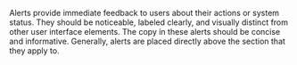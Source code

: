 Alerts provide immediate feedback to users about their actions or system status. They should be noticeable, labeled clearly, and visually distinct from other user interface elements. The copy in these alerts should be concise and informative. Generally, alerts are placed directly above the section that they apply to.